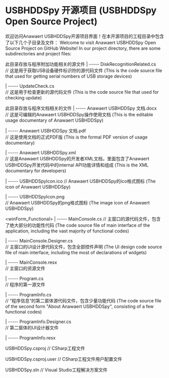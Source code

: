 # USBHDDSpy 开源项目 (USBHDDSpy Open Source Project)
欢迎访问Anawaert USBHDDSpy开源项目界面！在本开源项目的工程目录中包含了以下几个子目录及文件：
Welcome to visit Anawaert USBHDDSpy Open Source Project on GitHub Website! In our project directory, there are some subdirectories and project files:

<additionalAttributes>   此目录存放与程序附加功能相关的源文件
| ----- DiskRecognitionRelated.cs  
// 这是用于获取USB设备硬件标识符的源代码文件 (This is the code source file that used for getting serial numbers of USB storage devices)

| ----- UpdateCheck.cs  
// 这是用于检查更新的源代码文件  (This is the code source file that used for checking update)


<Documentaries>  此目录存放与程序文档相关的文件
| ----- Anawaert USBHDDSpy 文档.docx  
// 这是可编辑的Anawaert USBHDDSpy操作使用文档 (This is the editable usage documentary of Anawaert USBHDDSpy)

| ----- Anawaert USBHDDSpy 文档.pdf  
// 这是使用文档的正式PDF版 (This is the formal PDF version of usage documentary)

| ----- Anawaert USBHDDSpy.xml  
// 这是Anawaert USBHDDSpy的开发者XML文档，里面包含了Anawaert USBHDDSpy开发代码中的internal API功能详情和组成 (This is the XML documentary for developers)
                 
                 
<imageSource>
| ----- USBHDDSpyIcon.ico  
// Anawaert USBHDDSpy的ico格式图标 (The icon of Anawaert USBHDDSpy)

| ----- USBHDDSpyIcon.png  
// Anawaert USBHDDSpy的png格式图标 (The image icon of Anawaert USBHDDSpy)
               
               
<winForm_Functional>
| ----- MainConsole.cs 
// 主窗口的源代码文件，包含了绝大部分的功能性代码 (The code source file of main interface of the application, including the vast majority of functional codes)

| ----- MainConsole.Designer.cs  
// 主窗口的UI设计源代码文件，包含全部控件声明 (The UI design code source file of main interface, including the most of declarations of widgets)

| ----- MainConsole.resx  
// 主窗口的资源文件

| ----- Program.cs  
// 程序的第一源文件

| ----- ProgramInfo.cs  
// “程序信息”的第二窗体源代码文件，包含少量功能代码 (The code source file of the second form "About Anawaert USBHDDSpy", consisting of a few functional codes)

| ----- ProgramInfo.Designer.cs  
// 第二窗体的UI设计器文件

| ----- ProgramInfo.resx
                      
                      
USBHDDSpy.csproj  // CSharp工程文件


USBHDDSpy.csproj.user  // CSharp工程文件用户配置文件


USBHDDSpy.sln  // Visual Studio工程解决方案文件
